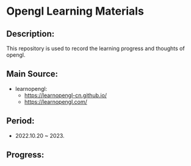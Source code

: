 # Opengl Learning Materials

## Description:
This repository is used to record the learning progress and thoughts of opengl.


## Main Source:
- learnopengl:
  - https://learnopengl-cn.github.io/
  - https://learnopengl.com/


## Period:
- 2022.10.20 ~ 2023.

## Progress:
